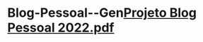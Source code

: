 # Blog-Pessoal--Gen[Projeto Blog Pessoal 2022.pdf](https://github.com/Eidryel2/Blog-Pessoal--Gen/files/8912424/Projeto.Blog.Pessoal.2022.pdf)
